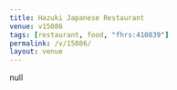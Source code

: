 ```yaml
---
title: Hazuki Japanese Restaurant
venue: v15086
tags: [restaurant, food, "fhrs:410839"]
permalink: /v/15086/
layout: venue
---
```

null